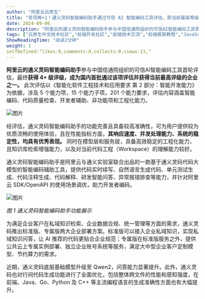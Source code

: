 ```yaml
---
author: "阿里云云原生"
title: "奖项再+1！通义灵码智能编码助手通过可信 AI 智能编码工具评估，获当前最高等级"
date: 2024-09-06
description: "阿里云的通义灵码智能编码助手参与中国信通院组织的可信AI智能编码工具首轮评估，最终获得 4+ 级评级，成为国内首批通过该项评估并获得当前最高评级的企业之一。"
tags: ["云原生中文技术社区","前端开发社区","前端技术交流","前端框架教程","JavaScript 学习资源","CSS 技巧与最佳实践","HTML5 最新动态","前端工程师职业发展","开源前端项目","前端技术趋势"]
ShowReadingTime: "阅读2分钟"
weight: 1
selfDefined:"likes:0,comments:0,collects:0,views:11,"
---
```

**阿里云的通义灵码智能编码助手**参与中国信通院组织的可信AI智能编码工具首轮评估，最终**获得 4+ 级评级，成为国内首批通过该项评估并获得当前最高评级的企业之一。** 此次评估以《智能化软件工程技术和应用要求 第 2 部分：智能开发能力》为依据，涉及 5 个能力项，15 个能力子项，201 个能力要求，评估内容涵盖智能编码、代码质量检查、开发者辅助、非功能项和工程化能力。

![图片](/images/jueJin/9844bc81331545d.png)

经评估，通义灵码智能编码助手的功能完善且具备较高准确性，可为用户提供较为优质流畅的使用体验，且在性能指标方面，**其响应速度、并发处理能力、系统的稳定性，均具有优秀表现。** 同时在模型层和服务层，具备高效稳定的工程化能力，且知识库检索增强能力，以及对当前代码工程（Workspace）的理解能力较好。

通义灵码智能编码助手是阿里云与通义实验室联合出品的一款基于通义灵码代码大模型的智能编码辅助工具，提供代码实时续写、自然语言生成代码、单元测试生成、代码注释生成、代码解释、研发智能问答、异常报错排查等能力，并针对阿里云 SDK/OpenAPI 的使用场景调优，助力开发者编码。

![图片](/images/jueJin/a45f81d0db66431.png)

_图 1 通义灵码智能编码助手功能展示_

为满足企业客户在私域知识检索、企业数据合规、统一管理等方面的需求，通义灵码推出标准版、专属版两大企业部署方案。标准版可以接入企业私域知识，实现私域知识问答，让 AI 推荐的代码更贴合企业规范；专属版在标准版服务之外，提供公共云上专属实例部署、独立企业账号系统等服务，满足大中型企业客户定制模型、节约算力的需求。

近期，通义灵码底层基础模型升级至 Qwen2，问答能力显著提升。此外，通义灵码也对行间代码生成功能进行了全面优化，包括整体跨文件的性能和感知强度，在前端、Java、Go、Python 及 C++ 等主流编程语言的生成准确性方面也有大幅提升。